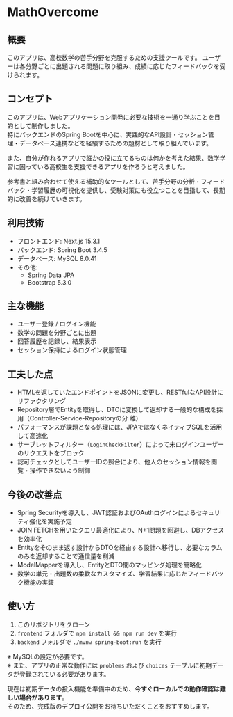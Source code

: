 # MathOvercome

## 概要
このアプリは、高校数学の苦手分野を克服するための支援ツールです。
ユーザーは各分野ごとに出題される問題に取り組み、成績に応じたフィードバックを受けられます。

## コンセプト

このアプリは、Webアプリケーション開発に必要な技術を一通り学ぶことを目的として制作しました。  
特にバックエンドのSpring Bootを中心に、実践的なAPI設計・セッション管理・データベース連携などを経験するための題材として取り組んでいます。

また、自分が作れるアプリで誰かの役に立てるものは何かを考えた結果、数学学習に困っている高校生を支援できるアプリを作ろうと考えました。

参考書と組み合わせて使える補助的なツールとして、苦手分野の分析・フィードバック・学習履歴の可視化を提供し、受験対策にも役立つことを目指して、長期的に改善を続けていきます。

## 利用技術
- フロントエンド: Next.js 15.3.1
- バックエンド: Spring Boot 3.4.5
- データベース: MySQL 8.0.41
- その他: 
   - Spring Data JPA  
   - Bootstrap 5.3.0

## 主な機能
- ユーザー登録 / ログイン機能
- 数学の問題を分野ごとに出題
- 回答履歴を記録し、結果表示
- セッション保持によるログイン状態管理

## 工夫した点
- HTMLを返していたエンドポイントをJSONに変更し、RESTfulなAPI設計にリファクタリング
- Repository層でEntityを取得し、DTOに変換して返却する一般的な構成を採用（Controller-Service-Repositoryの分   離）
- パフォーマンスが課題となる処理には、JPAではなくネイティブSQLを活用して高速化
- サーブレットフィルター（`LoginCheckFilter`）によって未ログインユーザーのリクエストをブロック
- 認可チェックとしてユーザーIDの照合により、他人のセッション情報を閲覧・操作できないよう制御

## 今後の改善点
- Spring Securityを導入し、JWT認証およびOAuthログインによるセキュリティ強化を実施予定
- JOIN FETCHを用いたクエリ最適化により、N+1問題を回避し、DBアクセスを効率化
- Entityをそのまま返す設計からDTOを経由する設計へ移行し、必要なカラムのみを返却することで通信量を削減
- ModelMapperを導入し、EntityとDTO間のマッピング処理を簡略化
- 数学の単元・出題数の柔軟なカスタマイズ、学習結果に応じたフィードバック機能の実装

## 使い方

1. このリポジトリをクローン  
2. `frontend` フォルダで `npm install && npm run dev` を実行  
3. `backend` フォルダで `./mvnw spring-boot:run` を実行  

※ MySQLの設定が必要です。  
※ また、アプリの正常な動作には `problems` および `choices` テーブルに初期データが登録されている必要があります。  

現在は初期データの投入機能を準備中のため、**今すぐローカルでの動作確認は難しい場合があります**。  
そのため、完成版のデプロイ公開をお待ちいただくことをおすすめします。


